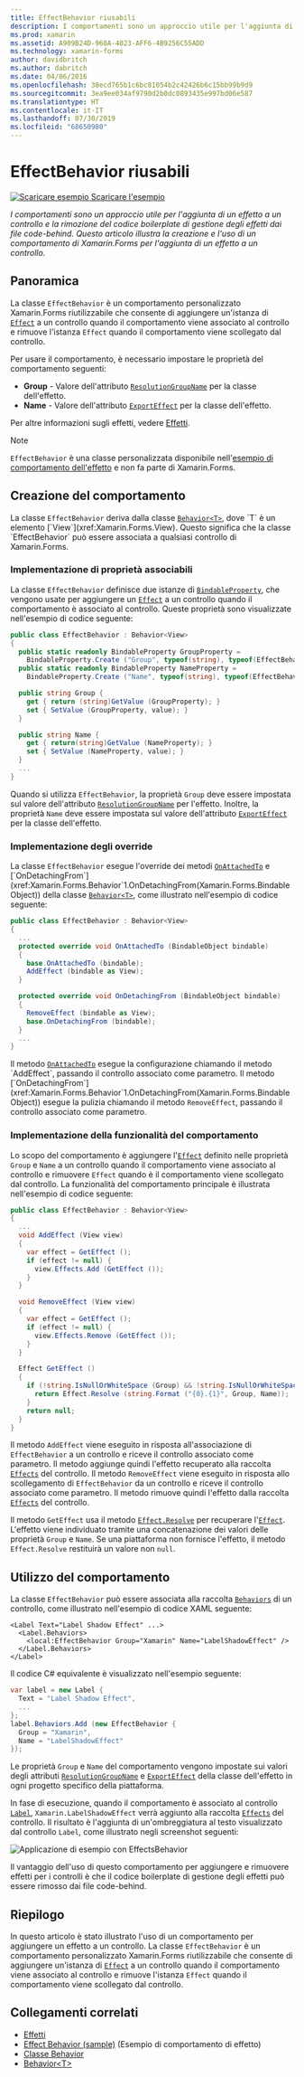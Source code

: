 ```yaml
---
title: EffectBehavior riusabili
description: I comportamenti sono un approccio utile per l'aggiunta di un effetto a un controllo e la rimozione del codice boilerplate di gestione degli effetti dai file code-behind. Questo articolo illustra la creazione e l'uso di un comportamento di Xamarin.Forms per l'aggiunta di un effetto a un controllo.
ms.prod: xamarin
ms.assetid: A909B24D-960A-4023-AFF6-4B9256C55ADD
ms.technology: xamarin-forms
author: davidbritch
ms.author: dabritch
ms.date: 04/06/2016
ms.openlocfilehash: 38ecd765b1c6bc81054b2c42426b6c15bb99b9d9
ms.sourcegitcommit: 3ea9ee034af9790d2b0dc0893435e997bd06e587
ms.translationtype: HT
ms.contentlocale: it-IT
ms.lasthandoff: 07/30/2019
ms.locfileid: "68650980"
---
```

# <a name="reusable-effectbehavior"></a>EffectBehavior riusabili

[![Scaricare esempio](~/media/shared/download.png) Scaricare l'esempio](https://docs.microsoft.com/samples/xamarin/xamarin-forms-samples/behaviors-effectbehavior)

_I comportamenti sono un approccio utile per l'aggiunta di un effetto a un controllo e la rimozione del codice boilerplate di gestione degli effetti dai file code-behind. Questo articolo illustra la creazione e l'uso di un comportamento di Xamarin.Forms per l'aggiunta di un effetto a un controllo._

## <a name="overview"></a>Panoramica

La classe `EffectBehavior` è un comportamento personalizzato Xamarin.Forms riutilizzabile che consente di aggiungere un'istanza di [`Effect`](xref:Xamarin.Forms.Effect) a un controllo quando il comportamento viene associato al controllo e rimuove l'istanza `Effect` quando il comportamento viene scollegato dal controllo.

Per usare il comportamento, è necessario impostare le proprietà del comportamento seguenti:

- **Group** - Valore dell'attributo [`ResolutionGroupName`](xref:Xamarin.Forms.ResolutionGroupNameAttribute) per la classe dell'effetto.
- **Name** - Valore dell'attributo [`ExportEffect`](xref:Xamarin.Forms.ExportEffectAttribute) per la classe dell'effetto.

Per altre informazioni sugli effetti, vedere [Effetti](~/xamarin-forms/app-fundamentals/effects/index.md).

> [!NOTE]
> `EffectBehavior` è una classe personalizzata disponibile nell'[esempio di comportamento dell'effetto](https://docs.microsoft.com/samples/xamarin/xamarin-forms-samples/behaviors-effectbehavior) e non fa parte di Xamarin.Forms.

## <a name="creating-the-behavior"></a>Creazione del comportamento

La classe `EffectBehavior` deriva dalla classe [`Behavior<T>`](xref:Xamarin.Forms.Behavior`1), dove `T` è un elemento [`View`](xref:Xamarin.Forms.View). Questo significa che la classe `EffectBehavior` può essere associata a qualsiasi controllo di Xamarin.Forms.

### <a name="implementing-bindable-properties"></a>Implementazione di proprietà associabili

La classe `EffectBehavior` definisce due istanze di [`BindableProperty`](xref:Xamarin.Forms.BindableProperty), che vengono usate per aggiungere un [`Effect`](xref:Xamarin.Forms.Effect) a un controllo quando il comportamento è associato al controllo. Queste proprietà sono visualizzate nell'esempio di codice seguente:

```csharp
public class EffectBehavior : Behavior<View>
{
  public static readonly BindableProperty GroupProperty =
    BindableProperty.Create ("Group", typeof(string), typeof(EffectBehavior), null);
  public static readonly BindableProperty NameProperty =
    BindableProperty.Create ("Name", typeof(string), typeof(EffectBehavior), null);

  public string Group {
    get { return (string)GetValue (GroupProperty); }
    set { SetValue (GroupProperty, value); }
  }

  public string Name {
    get { return(string)GetValue (NameProperty); }
    set { SetValue (NameProperty, value); }
  }
  ...
}
```

Quando si utilizza `EffectBehavior`, la proprietà `Group` deve essere impostata sul valore dell'attributo [`ResolutionGroupName`](xref:Xamarin.Forms.ResolutionGroupNameAttribute) per l'effetto. Inoltre, la proprietà `Name` deve essere impostata sul valore dell'attributo [`ExportEffect`](xref:Xamarin.Forms.ExportEffectAttribute) per la classe dell'effetto.

### <a name="implementing-the-overrides"></a>Implementazione degli override

La classe `EffectBehavior` esegue l'override dei metodi [`OnAttachedTo`](xref:Xamarin.Forms.Behavior`1.OnAttachedTo(Xamarin.Forms.BindableObject)) e [`OnDetachingFrom`](xref:Xamarin.Forms.Behavior`1.OnDetachingFrom(Xamarin.Forms.BindableObject)) della classe [`Behavior<T>`](xref:Xamarin.Forms.Behavior`1), come illustrato nell'esempio di codice seguente:

```csharp
public class EffectBehavior : Behavior<View>
{
  ...
  protected override void OnAttachedTo (BindableObject bindable)
  {
    base.OnAttachedTo (bindable);
    AddEffect (bindable as View);
  }

  protected override void OnDetachingFrom (BindableObject bindable)
  {
    RemoveEffect (bindable as View);
    base.OnDetachingFrom (bindable);
  }
  ...
}
```

Il metodo [`OnAttachedTo`](xref:Xamarin.Forms.Behavior`1.OnAttachedTo(Xamarin.Forms.BindableObject)) esegue la configurazione chiamando il metodo `AddEffect`, passando il controllo associato come parametro. Il metodo [`OnDetachingFrom`](xref:Xamarin.Forms.Behavior`1.OnDetachingFrom(Xamarin.Forms.BindableObject)) esegue la pulizia chiamando il metodo `RemoveEffect`, passando il controllo associato come parametro.

### <a name="implementing-the-behavior-functionality"></a>Implementazione della funzionalità del comportamento

Lo scopo del comportamento è aggiungere l'[`Effect`](xref:Xamarin.Forms.Effect) definito nelle proprietà `Group` e `Name` a un controllo quando il comportamento viene associato al controllo e rimuovere `Effect` quando è il comportamento viene scollegato dal controllo. La funzionalità del comportamento principale è illustrata nell'esempio di codice seguente:

```csharp
public class EffectBehavior : Behavior<View>
{
  ...
  void AddEffect (View view)
  {
    var effect = GetEffect ();
    if (effect != null) {
      view.Effects.Add (GetEffect ());
    }
  }

  void RemoveEffect (View view)
  {
    var effect = GetEffect ();
    if (effect != null) {
      view.Effects.Remove (GetEffect ());
    }
  }

  Effect GetEffect ()
  {
    if (!string.IsNullOrWhiteSpace (Group) && !string.IsNullOrWhiteSpace (Name)) {
      return Effect.Resolve (string.Format ("{0}.{1}", Group, Name));
    }
    return null;
  }
}
```

Il metodo `AddEffect` viene eseguito in risposta all'associazione di `EffectBehavior` a un controllo e riceve il controllo associato come parametro. Il metodo aggiunge quindi l'effetto recuperato alla raccolta [`Effects`](xref:Xamarin.Forms.Element.Effects) del controllo. Il metodo `RemoveEffect` viene eseguito in risposta allo scollegamento di `EffectBehavior` da un controllo e riceve il controllo associato come parametro. Il metodo rimuove quindi l'effetto dalla raccolta [`Effects`](xref:Xamarin.Forms.Element.Effects) del controllo.

Il metodo `GetEffect` usa il metodo [`Effect.Resolve`](xref:Xamarin.Forms.Effect.Resolve(System.String)) per recuperare l'[`Effect`](xref:Xamarin.Forms.Effect). L'effetto viene individuato tramite una concatenazione dei valori delle proprietà `Group` e `Name`. Se una piattaforma non fornisce l'effetto, il metodo `Effect.Resolve` restituirà un valore non `null`.

## <a name="consuming-the-behavior"></a>Utilizzo del comportamento

La classe `EffectBehavior` può essere associata alla raccolta [`Behaviors`](xref:Xamarin.Forms.VisualElement.Behaviors) di un controllo, come illustrato nell'esempio di codice XAML seguente:

```xaml
<Label Text="Label Shadow Effect" ...>
  <Label.Behaviors>
    <local:EffectBehavior Group="Xamarin" Name="LabelShadowEffect" />
  </Label.Behaviors>
</Label>
```

Il codice C# equivalente è visualizzato nell'esempio seguente:

```csharp
var label = new Label {
  Text = "Label Shadow Effect",
  ...
};
label.Behaviors.Add (new EffectBehavior {
  Group = "Xamarin",
  Name = "LabelShadowEffect"
});
```

Le proprietà `Group` e `Name` del comportamento vengono impostate sui valori degli attributi [`ResolutionGroupName`](xref:Xamarin.Forms.ResolutionGroupNameAttribute) e [`ExportEffect`](xref:Xamarin.Forms.ExportEffectAttribute) della classe dell'effetto in ogni progetto specifico della piattaforma.

In fase di esecuzione, quando il comportamento è associato al controllo [`Label`](xref:Xamarin.Forms.Label), `Xamarin.LabelShadowEffect` verrà aggiunto alla raccolta [`Effects`](xref:Xamarin.Forms.Element.Effects) del controllo. Il risultato è l'aggiunta di un'ombreggiatura al testo visualizzato dal controllo `Label`, come illustrato negli screenshot seguenti:

![](effect-behavior-images/screenshots.png "Applicazione di esempio con EffectsBehavior")

Il vantaggio dell'uso di questo comportamento per aggiungere e rimuovere effetti per i controlli è che il codice boilerplate di gestione degli effetti può essere rimosso dai file code-behind.

## <a name="summary"></a>Riepilogo

In questo articolo è stato illustrato l'uso di un comportamento per aggiungere un effetto a un controllo. La classe `EffectBehavior` è un comportamento personalizzato Xamarin.Forms riutilizzabile che consente di aggiungere un'istanza di [`Effect`](xref:Xamarin.Forms.Effect) a un controllo quando il comportamento viene associato al controllo e rimuove l'istanza `Effect` quando il comportamento viene scollegato dal controllo.


## <a name="related-links"></a>Collegamenti correlati

- [Effetti](~/xamarin-forms/app-fundamentals/effects/index.md)
- [Effect Behavior (sample)](https://docs.microsoft.com/samples/xamarin/xamarin-forms-samples/behaviors-effectbehavior) (Esempio di comportamento di effetto)
- [Classe Behavior](xref:Xamarin.Forms.Behavior)
- [Behavior&lt;T&gt;](xref:Xamarin.Forms.Behavior`1)

